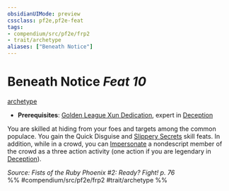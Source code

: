 ```yaml
---
obsidianUIMode: preview
cssclass: pf2e,pf2e-feat
tags:
- compendium/src/pf2e/frp2
- trait/archetype
aliases: ["Beneath Notice"]
---
```

# Beneath Notice  *Feat 10*  
[archetype](archetype.md "Archetype Feat Trait")  

- **Prerequisites**: [Golden League Xun Dedication](golden-league-xun-dedication-frp2.md), expert in [Deception](skills.md#Deception)

You are skilled at hiding from your foes and targets among the common populace. You gain the Quick Disguise and [Slippery Secrets](slippery-secrets.md) skill feats. In addition, while in a crowd, you can [Impersonate](impersonate.md) a nondescript member of the crowd as a three action activity (one action if you are legendary in [Deception](skills.md#Deception)).

*Source: Fists of the Ruby Phoenix #2: Ready? Fight! p. 76*  
%% #compendium/src/pf2e/frp2 #trait/archetype %%